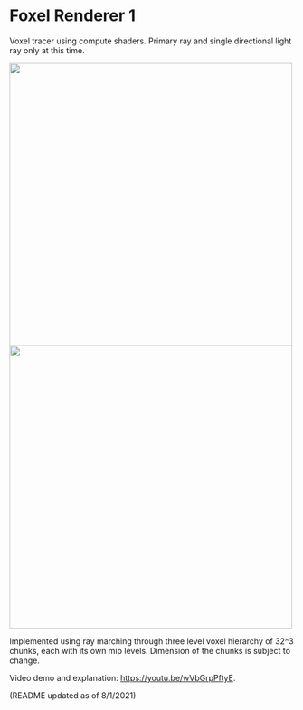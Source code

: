 # Foxel Renderer 1

Voxel tracer using compute shaders.
Primary ray and single directional light ray only at this time.

<img src="https://github.com/AndrewChoiDev/wgpu_testing/blob/main/preview/preview_a.PNG" width="500"/>
<img src="https://github.com/AndrewChoiDev/wgpu_testing/blob/main/preview/preview_b.PNG" width="500"/>

Implemented using ray marching through three level voxel hierarchy of 32^3 chunks, each with its own mip levels.
Dimension of the chunks is subject to change.

Video demo and explanation: https://youtu.be/wVbGrpPftyE.

(README updated as of 8/1/2021)
